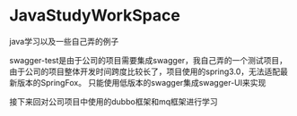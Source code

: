 # JavaStudyWorkSpace
java学习以及一些自己弄的例子


swagger-test是由于公司的项目需要集成swagger，我自己弄的一个测试项目，由于公司的项目整体开发时间跨度比较长了，项目使用的spring3.0，无法适配最新版本的SpringFox。
只能使用低版本的swagger集成swagger-UI来实现



接下来回对公司项目中使用的dubbo框架和mq框架进行学习
